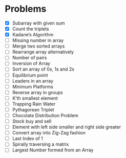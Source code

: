 # Problems
- [x] Subarray with given sum
- [x] Count the triplets
- [x] Kadane’s Algorithm
- [ ] Missing number in array
- [ ] Merge two sorted arrays
- [ ] Rearrange array alternatively
- [ ] Number of pairs
- [ ] Inversion of Array
- [ ] Sort an array of 0s, 1s and 2s
- [ ] Equilibrium point
- [ ] Leaders in an array
- [ ] Minimum Platforms
- [ ] Reverse array in groups
- [ ] K’th smallest element
- [ ] Trapping Rain Water
- [ ] Pythagorean Triplet
- [ ] Chocolate Distribution Problem
- [ ] Stock buy and sell
- [ ] Element with left side smaller and right side greater
- [ ] Convert array into Zig-Zag fashion
- [ ] Last Index of 1
- [ ] Spirally traversing a matrix
- [ ] Largest Number formed from an Array

